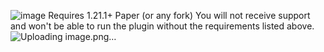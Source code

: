 ![image](https://github.com/user-attachments/assets/428d25c5-0f2a-4179-b846-2259c7480fff)
Requires 1.21.1+ Paper (or any fork)
You will not receive support and won't be able to run the plugin without the requirements listed above.
![Uploading image.png…]()
